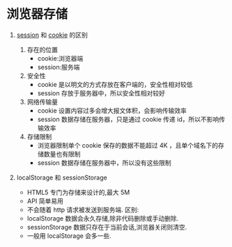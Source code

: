 # 浏览器存储

1. [session](../Node/session.md) 和 [cookie](../Node/cookie.md) 的区别
    1. 存在的位置
       * cookie:浏览器端
       * session:服务端
    2. 安全性
       * cookie 是以明文的方式存放在客户端的，安全性相对较低
       * session 存放于服务器中，所以安全性相对较好
    3. 网络传输量
       * cookie 设置内容过多会增大报文体积，会影响传输效率
       * session 数据存储在服务器，只是通过 cookie 传递 id，所以不影响传输效率
    4. 存储限制
       * 浏览器限制单个 cookie 保存的数据不能超过 4K ，且单个域名下的存储数量也有限制
       * session 数据存储在服务器中，所以没有这些限制

2. localStorage 和 sessionStorage
   * HTML5 专门为存储来设计的,最大 5M
   * API 简单易用
   * 不会随着 http 请求被发送到服务端.
   区别:
   * localStorage 数据会永久存储,除非代码删除或手动删除.
   * sessionStorage 数据只存在于当前会话,浏览器关闭则清空.
   * 一般用 localStorage 会多一些.
